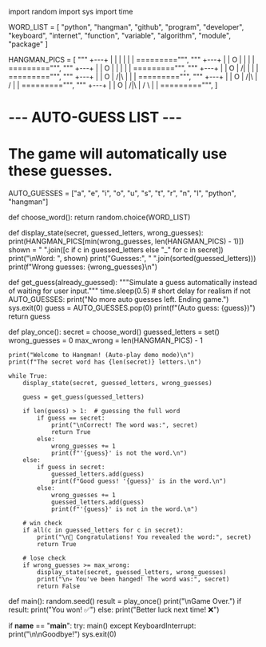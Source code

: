 import random
import sys
import time

WORD_LIST = [
    "python", "hangman", "github", "program", "developer", "keyboard",
    "internet", "function", "variable", "algorithm", "module", "package"
]

HANGMAN_PICS = [
    """
     +---+
     |   |
         |
         |
         |
         |
    =========""",
    """
     +---+
     |   |
     O   |
         |
         |
         |
    =========""",
    """
     +---+
     |   |
     O   |
     |   |
         |
         |
    =========""",
    """
     +---+
     |   |
     O   |
    /|   |
         |
         |
    =========""",
    """
     +---+
     |   |
     O   |
    /|\\  |
         |
         |
    =========""",
    """
     +---+
     |   |
     O   |
    /|\\  |
    /    |
         |
    =========""",
    """
     +---+
     |   |
     O   |
    /|\\  |
    / \\  |
         |
    =========""",
]

# --- AUTO-GUESS LIST ---
# The game will automatically use these guesses.
AUTO_GUESSES = ["a", "e", "i", "o", "u", "s", "t", "r", "n", "l", "python", "hangman"]


def choose_word():
    return random.choice(WORD_LIST)


def display_state(secret, guessed_letters, wrong_guesses):
    print(HANGMAN_PICS[min(wrong_guesses, len(HANGMAN_PICS) - 1)])
    shown = " ".join([c if c in guessed_letters else "_" for c in secret])
    print("\nWord:  ", shown)
    print("Guesses:", " ".join(sorted(guessed_letters)))
    print(f"Wrong guesses: {wrong_guesses}\n")


def get_guess(already_guessed):
    """Simulate a guess automatically instead of waiting for user input."""
    time.sleep(0.5)  # short delay for realism
    if not AUTO_GUESSES:
        print("No more auto guesses left. Ending game.")
        sys.exit(0)
    guess = AUTO_GUESSES.pop(0)
    print(f"(Auto guess: {guess})")
    return guess


def play_once():
    secret = choose_word()
    guessed_letters = set()
    wrong_guesses = 0
    max_wrong = len(HANGMAN_PICS) - 1

    print("Welcome to Hangman! (Auto-play demo mode)\n")
    print(f"The secret word has {len(secret)} letters.\n")

    while True:
        display_state(secret, guessed_letters, wrong_guesses)

        guess = get_guess(guessed_letters)

        if len(guess) > 1:  # guessing the full word
            if guess == secret:
                print("\nCorrect! The word was:", secret)
                return True
            else:
                wrong_guesses += 1
                print(f"'{guess}' is not the word.\n")
        else:
            if guess in secret:
                guessed_letters.add(guess)
                print(f"Good guess! '{guess}' is in the word.\n")
            else:
                wrong_guesses += 1
                guessed_letters.add(guess)
                print(f"'{guess}' is not in the word.\n")

        # win check
        if all(c in guessed_letters for c in secret):
            print("\n🎉 Congratulations! You revealed the word:", secret)
            return True

        # lose check
        if wrong_guesses >= max_wrong:
            display_state(secret, guessed_letters, wrong_guesses)
            print("\n💀 You've been hanged! The word was:", secret)
            return False


def main():
    random.seed()
    result = play_once()
    print("\nGame Over.")
    if result:
        print("You won! ✅")
    else:
        print("Better luck next time! ❌")


if __name__ == "__main__":
    try:
        main()
    except KeyboardInterrupt:
        print("\n\nGoodbye!")
        sys.exit(0)
